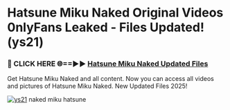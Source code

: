 # Hatsune Miku Naked Original Videos 0nlyFans Leaked - Files Updated! (ys21)

<h3>🔴 CLICK HERE 🌐==►► <a href="https://tinyurl.com/up5wt9bj" rel="nofollow">Hatsune Miku Naked Updated Files</a></h3>

Get Hatsune Miku Naked and all content. Now you can access all videos and pictures of Hatsune Miku Naked. New Updated Files 2025!

[![ys21](https://i.imgur.com/ABiUzMV.gif)](https://tinyurl.com/up5wt9bj)
naked miku hatsune